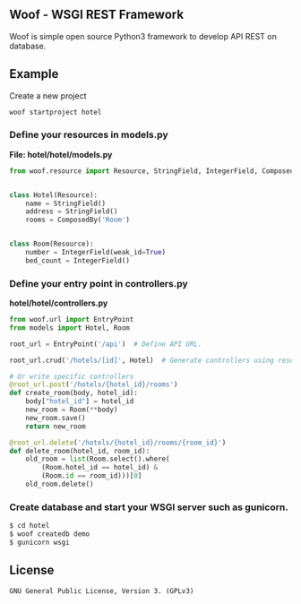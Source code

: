 ## Woof - WSGI REST Framework

Woof is simple open source Python3 framework to develop API REST on database.

## Example

Create a new project 

```bash
woof startproject hotel
```

### Define your resources in models.py

__File: hotel/hotel/models.py__

```python
from woof.resource import Resource, StringField, IntegerField, ComposedBy


class Hotel(Resource):
    name = StringField()
    address = StringField()
    rooms = ComposedBy('Room')


class Room(Resource):
    number = IntegerField(weak_id=True)
    bed_count = IntegerField()
```

### Define your entry point in controllers.py

__hotel/hotel/controllers.py__

```python
from woof.url import EntryPoint
from models import Hotel, Room

root_url = EntryPoint('/api')  # Define API URL.

root_url.crud('/hotels/[id]', Hotel)  # Generate controllers using resource.

# Or write specific controllers
@root_url.post('/hotels/{hotel_id}/rooms')
def create_room(body, hotel_id):
    body["hotel_id"] = hotel_id
    new_room = Room(**body)
    new_room.save()
    return new_room

@root_url.delete('/hotels/{hotel_id}/rooms/{room_id}')
def delete_room(hotel_id, room_id):
    old_room = list(Room.select().where(
        (Room.hotel_id == hotel_id) &
        (Room.id == room_id)))[0]
    old_room.delete()
```

### Create database and start your WSGI server such as gunicorn.

```bash
$ cd hotel
$ woof createdb demo
$ gunicorn wsgi
```

## License
    GNU General Public License, Version 3. (GPLv3)
